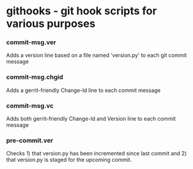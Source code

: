 # githooks - git hook scripts for various purposes

### commit-msg.ver

Adds a version line based on a file named 'version.py' to each git commit message

### commit-msg.chgid

Adds a gerrit-friendly Change-Id line to each commit message

### commit-msg.vc

Adds both gerrit-friendly Change-Id and Version line to each commit message

### pre-commit.ver

Checks 1) that version.py has been incremented since last commit and
2) that version.py is staged for the upcoming commit.

